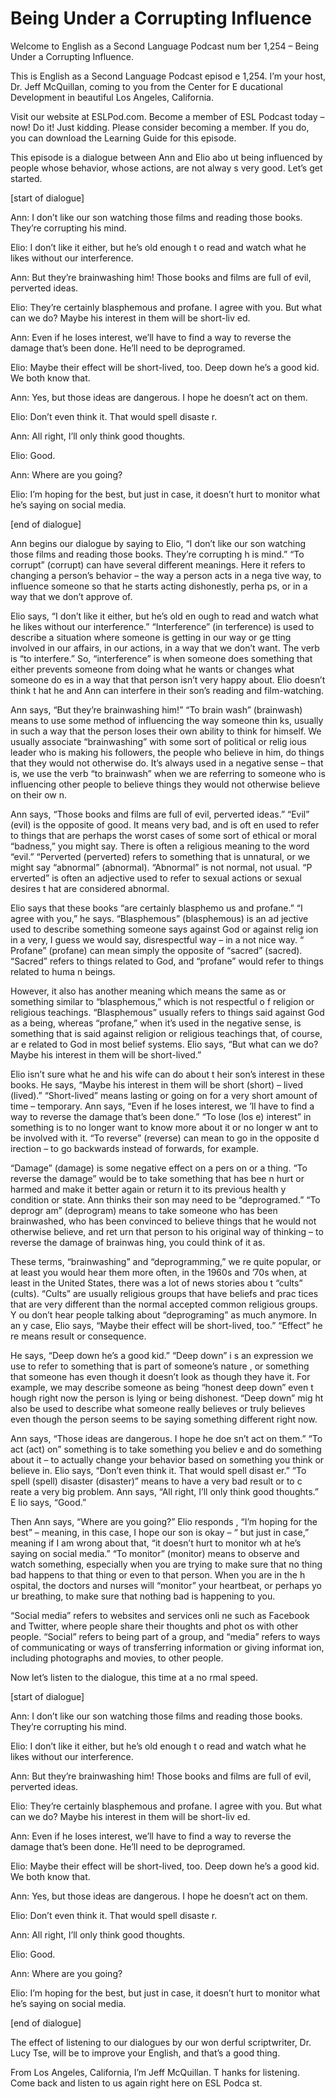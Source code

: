 # Being Under a Corrupting Influence

Welcome to English as a Second Language Podcast num ber 1,254 – Being Under a Corrupting Influence.

This is English as a Second Language Podcast episod e 1,254. I’m your host, Dr. Jeff McQuillan, coming to you from the Center for E ducational Development in beautiful Los Angeles, California.

Visit our website at ESLPod.com. Become a member of  ESL Podcast today – now! Do it! Just kidding. Please consider becoming a member. If you do, you can download the Learning Guide for this episode.

This episode is a dialogue between Ann and Elio abo ut being influenced by people whose behavior, whose actions, are not alway s very good. Let’s get started.

[start of dialogue]

Ann: I don’t like our son watching those films and reading those books. They’re corrupting his mind.

Elio: I don’t like it either, but he’s old enough t o read and watch what he likes without our interference.

Ann: But they’re brainwashing him! Those books and films are full of evil, perverted ideas.

Elio: They’re certainly blasphemous and profane. I agree with you. But what can we do? Maybe his interest in them will be short-liv ed.

Ann: Even if he loses interest, we’ll have to find a way to reverse the damage that’s been done. He’ll need to be deprogramed.

Elio: Maybe their effect will be short-lived, too. Deep down he’s a good kid. We both know that.

Ann: Yes, but those ideas are dangerous. I hope he doesn’t act on them.

Elio: Don’t even think it. That would spell disaste r.

Ann: All right, I’ll only think good thoughts.

 Elio: Good.

Ann: Where are you going?

Elio: I’m hoping for the best, but just in case, it  doesn’t hurt to monitor what he’s saying on social media.

[end of dialogue]

Ann begins our dialogue by saying to Elio, “I don’t  like our son watching those films and reading those books. They’re corrupting h is mind.” “To corrupt” (corrupt) can have several different meanings. Here  it refers to changing a person’s behavior – the way a person acts in a nega tive way, to influence someone so that he starts acting dishonestly, perha ps, or in a way that we don’t approve of.

Elio says, “I don’t like it either, but he’s old en ough to read and watch what he likes without our interference.” “Interference” (in terference) is used to describe a situation where someone is getting in our way or ge tting involved in our affairs, in our actions, in a way that we don’t want. The verb is “to interfere.” So, “interference” is when someone does something that either prevents someone from doing what he wants or changes what someone do es in a way that that person isn’t very happy about. Elio doesn’t think t hat he and Ann can interfere in their son’s reading and film-watching.

Ann says, “But they’re brainwashing him!” “To brain wash” (brainwash) means to use some method of influencing the way someone thin ks, usually in such a way that the person loses their own ability to think for himself. We usually associate “brainwashing” with some sort of political or relig ious leader who is making his followers, the people who believe in him, do things  that they would not otherwise do. It’s always used in a negative sense – that is,  we use the verb “to brainwash” when we are referring to someone who is influencing  other people to believe things they would not otherwise believe on their ow n.

Ann says, “Those books and films are full of evil, perverted ideas.” “Evil” (evil) is the opposite of good. It means very bad, and is oft en used to refer to things that are perhaps the worst cases of some sort of ethical  or moral “badness,” you might say. There is often a religious meaning to the word “evil.” “Perverted (perverted) refers to something that is unnatural, or we might say “abnormal” (abnormal). “Abnormal” is not normal, not usual. “P erverted” is often an adjective used to refer to sexual actions or sexual desires t hat are considered abnormal.

 Elio says that these books “are certainly blasphemo us and profane.” “I agree with you,” he says. “Blasphemous” (blasphemous) is an ad jective used to describe something someone says against God or against relig ion in a very, I guess we would say, disrespectful way – in a not nice way. “ Profane” (profane) can mean simply the opposite of “sacred” (sacred). “Sacred” refers to things related to God, and “profane” would refer to things related to huma n beings.

However, it also has another meaning which means the same as or something similar to “blasphemous,” which is not respectful o f religion or religious teachings. “Blasphemous” usually refers to things said against  God as a being, whereas “profane,” when it’s used in the negative sense, is  something that is said against religion or religious teachings that, of course, ar e related to God in most belief systems. Elio says, “But what can we do? Maybe his interest in them will be short-lived.”

Elio isn’t sure what he and his wife can do about t heir son’s interest in these books. He says, “Maybe his interest in them will be  short (short) – lived (lived).” “Short-lived” means lasting or going on for a very short amount of time – temporary. Ann says, “Even if he loses interest, we ’ll have to find a way to reverse the damage that’s been done.” “To lose (los e) interest” in something is to no longer want to know more about it or no longer w ant to be involved with it. “To reverse” (reverse) can mean to go in the opposite d irection – to go backwards instead of forwards, for example.

“Damage” (damage) is some negative effect on a pers on or a thing. “To reverse the damage” would be to take something that has bee n hurt or harmed and make it better again or return it to its previous health y condition or state. Ann thinks their son may need to be “deprogramed.” “To deprogr am” (deprogram) means to take someone who has been brainwashed, who has been  convinced to believe things that he would not otherwise believe, and ret urn that person to his original way of thinking – to reverse the damage of brainwas hing, you could think of it as.

These terms, “brainwashing” and “deprogramming,” we re quite popular, or at least you would hear them more often, in the 1960s and ’70s when, at least in the United States, there was a lot of news stories abou t “cults” (cults). “Cults” are usually religious groups that have beliefs and prac tices that are very different than the normal accepted common religious groups. Y ou don’t hear people talking about “deprograming” as much anymore. In an y case, Elio says, “Maybe their effect will be short-lived, too.” “Effect” he re means result or consequence.

He says, “Deep down he’s a good kid.” “Deep down” i s an expression we use to refer to something that is part of someone’s nature , or something that someone has even though it doesn’t look as though they have  it. For example, we may describe someone as being “honest deep down” even t hough right now the person is lying or being dishonest. “Deep down” mig ht also be used to describe what someone really believes or truly believes even  though the person seems to be saying something different right now.

Ann says, “Those ideas are dangerous. I hope he doe sn’t act on them.” “To act (act) on” something is to take something you believ e and do something about it – to actually change your behavior based on something  you think or believe in. Elio says, “Don’t even think it. That would spell disast er.” “To spell (spell) disaster (disaster)” means to have a very bad result or to c reate a very big problem. Ann says, “All right, I’ll only think good thoughts.” E lio says, “Good.”

Then Ann says, “Where are you going?” Elio responds , “I’m hoping for the best” – meaning, in this case, I hope our son is okay – “ but just in case,” meaning if I am wrong about that, “it doesn’t hurt to monitor wh at he’s saying on social media.” “To monitor” (monitor) means to observe and  watch something, especially when you are trying to make sure that no thing bad happens to that thing or even to that person. When you are in the h ospital, the doctors and nurses will “monitor” your heartbeat, or perhaps yo ur breathing, to make sure that nothing bad is happening to you.

“Social media” refers to websites and services onli ne such as Facebook and Twitter, where people share their thoughts and phot os with other people. “Social” refers to being part of a group, and “media” refers  to ways of communicating or ways of transferring information or giving informat ion, including photographs and movies, to other people.

Now let’s listen to the dialogue, this time at a no rmal speed.

[start of dialogue]

Ann: I don’t like our son watching those films and reading those books. They’re corrupting his mind.

Elio: I don’t like it either, but he’s old enough t o read and watch what he likes without our interference.

Ann: But they’re brainwashing him! Those books and films are full of evil, perverted ideas.

 Elio: They’re certainly blasphemous and profane. I agree with you. But what can we do? Maybe his interest in them will be short-liv ed.

Ann: Even if he loses interest, we’ll have to find a way to reverse the damage that’s been done. He’ll need to be deprogramed.

Elio: Maybe their effect will be short-lived, too. Deep down he’s a good kid. We both know that.

Ann: Yes, but those ideas are dangerous. I hope he doesn’t act on them.

Elio: Don’t even think it. That would spell disaste r.

Ann: All right, I’ll only think good thoughts.

Elio: Good.

Ann: Where are you going?

Elio: I’m hoping for the best, but just in case, it  doesn’t hurt to monitor what he’s saying on social media.

[end of dialogue]

The effect of listening to our dialogues by our won derful scriptwriter, Dr. Lucy Tse, will be to improve your English, and that’s a good thing.

From Los Angeles, California, I’m Jeff McQuillan. T hanks for listening. Come back and listen to us again right here on ESL Podca st.

